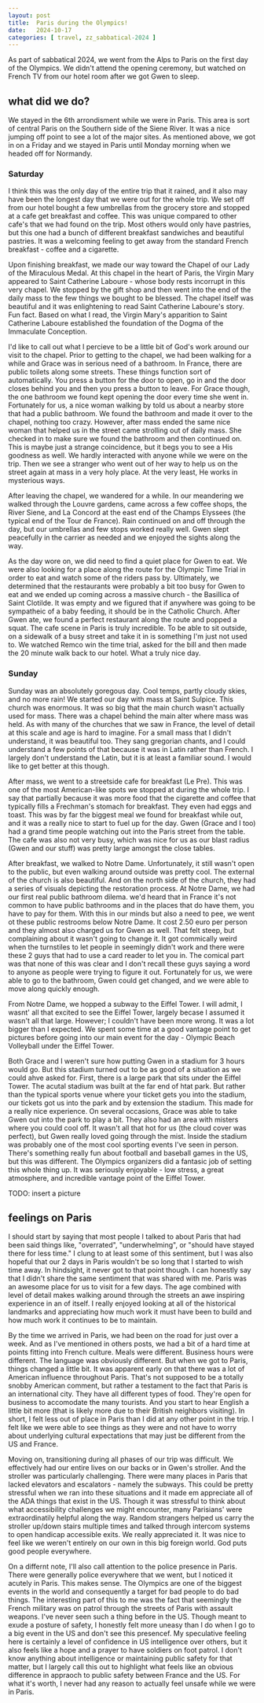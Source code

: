 ```yaml
---
layout: post
title:  Paris during the Olympics!
date:   2024-10-17
categories: [ travel, zz_sabbatical-2024 ]
---
```


As part of sabbatical 2024, we went from the Alps
to Paris on the first day of the Olympics. We 
didn't attend the opening ceremony, but watched
on French TV from our hotel room after we got 
Gwen to sleep.

## what did we do?
We stayed in the 6th arrondisment while we were in 
Paris. This area is sort of central Paris on the 
Southern side of the Siene River. It was a nice jumping
off point to see a lot of the major sites. As mentioned
above, we got in on a Friday and we stayed in Paris 
until Monday morning when we headed off for Normandy. 

### Saturday
I think this was the only day of the entire trip that it
rained, and it also may have been the longest day that we
were out for the whole trip. We set off from our hotel
bought a few umbrellas from the grocery store and stopped 
at a cafe get breakfast and coffee. This was unique compared
to other cafe's that we had found on the trip. Most others
would only have pastries, but this one had a bunch of 
different breakfast sandwiches and beautiful pastries. It
was a welcoming feeling to get away from the standard French
breakfast - coffee and a cigarette. 

Upon finishing breakfast, we made our way toward 
the Chapel of our Lady of the Miraculous Medal. At this chapel
in the heart of Paris, the Virgin Mary appeared to Saint 
Catherine Laboure - whose body rests incorrupt in this very
chapel. We stopped by the gift shop and then went into
the end of the daily mass to the few things we bought to be
blessed. The chapel itself was beautiful and it was
enlightening to read Saint Catherine Laboure's story. Fun fact.
Based on what I read, the Virgin Mary's apparition to Saint 
Catherine Laboure established the foundation of the Dogma of
the Immaculate Conception.  

I'd like to call out what I percieve to be a little bit of 
God's work around our visit to the chapel. Prior to getting
to the chapel, we had been walking for a
while and Grace was in serious need of a bathroom. In France,
there are public toilets along some streets. These things 
function sort of automatically. You press a button for the 
door to open, go in and the door closes behind you and then
you press a button to leave. For Grace though, the 
one bathroom we found kept opening the door every time she
went in. Fortunately for us, a nice woman walking by told us
about a nearby store that had a public bathroom. We found the
bathroom and made it over to the chapel, nothing too crazy.
However, after mass ended the same nice woman that helped us
in the street came strolling out of daily mass. She checked 
in to make sure we found the bathroom and then continued on. 
This is maybe just a strange coincidence, but it begs you to
see a His goodness as well. We hardly interacted with anyone
while we were on the trip. Then we see a stranger who went
out of her way to help us on the street again at mass in a 
very holy place. At the very least, He works in mysterious
ways.

After leaving the chapel, we wandered for a while. In our
meandering we walked through the Louvre gardens, came across
a few coffee shops, the River Siene, and La Concord at the east
end of the Champs Elyssees (the typical end of the Tour de
France). Rain continued on and off through the day, but our
umbrellas and few stops worked really well. Gwen slept peacefully
in the carrier as needed and we enjoyed the sights along the way.

As the day wore on, we did need to find a quiet place for Gwen
to eat. We were also looking for a place along the route for the
Olympic Time Trial in order to eat and watch some of the riders
pass by. Ultimately, we determined that the restaurants were
probably a bit too busy for Gwen to eat and we ended up coming
across a massive church - the Basillica of Saint Clotilde. It was
empty and we figured that if anywhere was going to be sympatheic
of a baby feeding, it should be in the Catholic Church. After 
Gwen ate, we found a perfect restaurant along the route and 
popped a squat. The cafe scene in Paris is truly incredible. To
be able to sit outside, on a sidewalk of a busy street and
take it in is something I'm just not used to. We watched Remco
win the time trial, asked for the bill and then made the 20 
minute walk back to our hotel. What a truly nice day.

### Sunday

Sunday was an absolutely goregous day. Cool temps, partly
cloudy skies, and no more rain!
We started our day with mass at Saint Sulpice. This church was 
enormous. It was so big that the main church wasn't actually
used for mass. There was a chapel behind the main alter where
mass was held. As with many of the churches that we saw in 
France, the level of detail at this scale and age is hard
to imagine. For a small mass that I didn't understand, it was
beautiful too. They sang gregorian chants, and I could 
understand a few points of that because it was in Latin
rather than French. I largely don't understand the Latin, but
it is at least a familiar sound. I would like to get better
at this though.

After mass, we went to a streetside cafe for breakfast (Le Pre). This was
one of the most American-like spots we stopped at during the whole
trip. I say that partially because it was more food that the cigarette 
and coffee that typically fills a Frechman's stomach for breakfast. 
They even had eggs and toast. This was by far the biggest meal we found for 
breakfast while out, and it was a really nice to start to fuel up for 
the day. Gwen (Grace and I too) had a grand time people watching out
into the Paris street from the table. The cafe was also not very busy,
which was nice for us as our blast radius (Gwen and our stuff) was 
pretty large amongst the close tables. 

After breakfast, we walked to Notre Dame. Unfortunately, it still 
wasn't open to the public, but even walking around outside was 
pretty cool. The external of the church is also beautiful. And 
on the north side of the church, they had a series of visuals
depicting the restoration process. At Notre Dame, we had our first
real public bathroom dilema. we'd heard that in France it's not 
common to have public bathrooms and in the places that do
have them, you have to pay for them. With this in our minds but
also a need to pee, we went ot these public restrooms below 
Notre Dame. It cost 2.50 euro per person and they almost also
charged us for Gwen as well. That felt steep, but complaining
about it wasn't going to change it. It got commically weird
when the turnstiles to let people in seemingly didn't work and
there were these 2 guys that had to use a card reader to 
let you in. The comical part was that none of this was clear
and I don't recall these guys saying a word to anyone as people
were trying to figure it out. Fortunately for us, we were able 
to go to the bathroom, Gwen could get changed, and we were
able to move along quickly enough.

From Notre Dame, we hopped
a subway to the Eiffel Tower. I will admit, I wasnt' all that
excited to see the Eiffel Tower, largely becase I assumed it 
wasn't all that large. However; I couldn't have been more wrong. It
was a lot bigger than I expected. We spent some time at a 
good vantage point to get pictures before going into our
main event for the day - 
Olympic Beach Volleyball under the Eiffel Tower. 

Both Grace and I weren't sure how putting Gwen in a stadium for
3 hours would go. But this stadium turned out to be as good of 
a situation as we could ahve asked for. First, there is a large 
park that sits under the Eiffel Tower. The acutal stadium was 
built at the far end of htat park. But rather than the typical 
sports venue where your ticket gets you into the stadium, our
tickets got us into the park and by extension the stadium. This
made for a really nice experience. On several occasions, Grace 
was able to take Gwen out into the park to play a bit. They also
had an area with misters where you could cool off. It wasn't 
all that hot for us (the cloud cover was perfect), but Gwen 
really loved going through the mist. Inside the stadium was 
probably one of the most cool sporting events I've seen in person.
There's something really fun about football and baseball games
in the US, but this was different. The Olympics organizers did
a fantasic job of setting this whole thing up. It was seriously
enjoyable - low stress, a great atmosphere, and incredible 
vantage point of the Eiffel Tower.

TODO: insert a picture

## feelings on Paris

I should start by saying that most people I talked to about
Paris that had been said things like, "overrated", 
"underwhelming", or "should have stayed there for less time."
I clung to at least some of this sentiment, but
I was also hopeful that our 2 days in Paris wouldn't be so
long that I started to wish time away. In hindsight, it 
never got to that point though. I can honestly say that I
didn't share the same sentiment that was shared with me. 
Paris was an awesome place for us to visit for a few days. 
The age combined with level of detail makes walking around
through the streets an awe inspiring experience in an of
itself. I really enjoyed looking at all of the historical 
landmarks and appreciating how much work it must have been
to build and how much work it continues to be to maintain.

By the time we arrived in Paris, we had been on the road for
just over a week. And as I've mentioned in others posts, we
had a bit of a hard time at points fitting into French culture.
Meals were different. Business hours were different. The 
language was obviously different. But when we got to Paris,
things changed a little bit. It was apparent early on that
there was a lot of American influence throughout Paris. That's
not supposed to be a totally snobby American comment, but 
rather a testament to the fact that Paris is an international
city. They have all different types of food. They're open for
business to accomodate the many tourists. And you start to hear
English a little bit more (that is likely more due to their
British neighbors visiting). In short, I felt less out of 
place in Paris than I did at any other point in the trip. 
I felt like we were able to see things as they were and not
have to worry about underlying cultural expectations that may
just be different from the US and France. 

Moving on, transitioning during all phases of
our trip was difficult. We effectively had our entire lives
on our backs or in Gwen's stroller. And the stroller was 
particularly challenging. There were many places in Paris 
that lacked elevators and escalators - namely the subways. 
This could be pretty stressful when we ran 
into these situations and it made em appreciate all of the ADA
things that exist in the US. Though it was stressful to think
about what accessibility challenges we might encounter, many
Parisians' were extraordinatily helpful along the way. Random
strangers helped us carry the stroller up/down stairs multiple
times and talked through intercom systems to open handicap
accessible exits. We really appreciated it. It was nice to 
feel like we weren't entirely on our own in this big 
foreign world. God puts good people everywhere.

On a differnt note, I'll also call attention to the police
presence in Paris. There were generally police everywhere that
we went, but I noticed it acutely in Paris. This makes sense.
The Olympics are one of the biggest events in the world and 
consequently a target for bad people to do bad things. The 
interesting part of this to me was the fact that seemingly
the French military was on patrol through the streets of Paris
with assault weapons. I've never seen such a thing before in 
the US. Though meant to exude a posture of safety, I honestly 
felt more uneasy than I do when I go to a big event in the US
and don't see this presencef. My speculative feeling here is certainly
a level of confidence in US intelligence over others, but it also
feels like a hope and a prayer to have soldiers on foot patrol.
I don't know anything about intelligence or maintaining public 
safety for that matter, but I largely call this out to highlight
what feels like an obvious difference in appraoch to public
safety between France and the US. For what it's worth, I never
had any reason to actually feel unsafe while we were in Paris.

